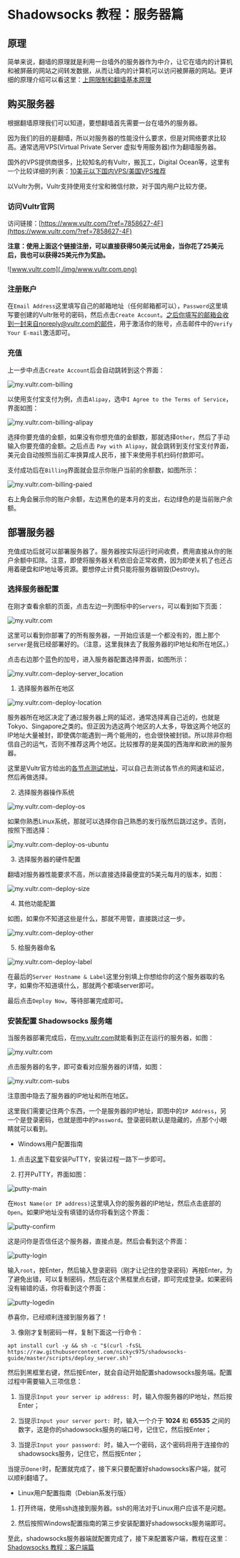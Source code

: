 # Shadowsocks 教程：服务器篇

## 原理

简单来说，翻墙的原理就是利用一台墙外的服务器作为中介，让它在墙内的计算机和被屏蔽的网站之间转发数据，从而让墙内的计算机可以访问被屏蔽的网站。更详细的原理介绍可以看这里：[上网限制和翻墙基本原理](https://superxlcr.github.io/2018/07/01/%E4%B8%8A%E7%BD%91%E9%99%90%E5%88%B6%E5%92%8C%E7%BF%BB%E5%A2%99%E5%9F%BA%E6%9C%AC%E5%8E%9F%E7%90%86/)

## 购买服务器

根据翻墙原理我们可以知道，要想翻墙首先需要一台在墙外的服务器。

因为我们的目的是翻墙，所以对服务器的性能没什么要求，但是对网络要求比较高。通常选用VPS(Virtual Private Server 虚拟专用服务器)作为翻墙服务器。

国外的VPS提供商很多，比较知名的有Vultr，搬瓦工，Digital Ocean等，这里有一个比较详细的列表：[10美元以下国内VPS/美国VPS推荐](https://www.vpser.net/ten-dollars-vps)

以Vultr为例，Vultr支持使用支付宝和微信付款，对于国内用户比较方便。

### 访问Vultr官网

访问链接：[https://www.vultr.com/?ref=7858627-4F](https://www.vultr.com/?ref=7858627-4F)

__注意：使用上面这个链接注册，可以直接获得50美元试用金，当你花了25美元后，我也可以获得25美元作为奖励。__

![www.vultr.com](./img/www.vultr.com.png)

### 注册账户

在`Email Address`这里填写自己的邮箱地址（任何邮箱都可以），`Password`这里填写要创建的Vultr账号的密码，然后点击`Create Account`。之后你填写的邮箱会收到一封来自noreply@vultr.com的邮件，用于激活你的账号，点击邮件中的`Verify Your E-mail`激活即可。

### 充值

上一步中点击`Create Account`后会自动跳转到这个界面：

![my.vultr.com-billing](./img/my.vultr.com-billing.png)

以使用支付宝支付为例，点击`Alipay`，选中`I Agree to the Terms of Service`，界面如图：

![my.vultr.com-billing-alipay](./img/my.vultr.com-billing-alipay.png)

选择你要充值的金额，如果没有你想充值的金额数，那就选择`Other`，然后了手动输入你要充值的金额。之后点击 `Pay with Alipay`，就会跳转到支付宝支付界面，美元会自动按照当前汇率换算成人民币，接下来使用手机扫码付款即可。

支付成功后在`Billing`界面就会显示你账户当前的余额数，如图所示：

![my.vultr.com-billing-paied](./img/my.vultr.com-billing-paied.png)

右上角会展示你的账户余额，左边黑色的是本月的支出，右边绿色的是当前账户余额。

## 部署服务器

充值成功后就可以部署服务器了。服务器按实际运行时间收费，费用直接从你的账户余额中扣除。注意，即使将服务器关机依旧会正常收费，因为即使关机了也还占用着硬盘和IP地址等资源。要想停止计费只能将服务器销毁(Destroy)。

### 选择服务器配置

在刚才查看余额的页面，点击左边一列图标中的`Servers`，可以看到如下页面：

![my.vultr.com](./img/my.vultr.com.png)

这里可以看到你部署了的所有服务器，一开始应该是一个都没有的，图上那个`server`是我已经部署好的。（注意，这里我抹去了我服务器的IP地址和所在地区。）

点击右边那个蓝色的加号，进入服务器配置选择界面，如图所示：

![my.vultr.com-deploy-server_location](./img/my.vultr.com-deploy.png)

1. 选择服务器所在地区

![my.vultr.com-deploy-location](./img/my.vultr.com-deploy-location.png)

服务器所在地区决定了通过服务器上网的延迟，通常选择离自己近的，也就是Tokyo、Singapore之类的。但正因为选这两个地区的人太多，导致这两个地区的IP地址大量被封，即使偶尔能遇到一两个能用的，也会很快被封锁。所以除非你相信自己的运气，否则不推荐这两个地区。比较推荐的是美国的西海岸和欧洲的服务器。

这里是Vultr官方给出的[各节点测试地址](https://www.vultrvps.com/test-server)，可以自己去测试各节点的网速和延迟，然后再做选择。

2. 选择服务器操作系统

![my.vultr.com-deploy-os](./img/my.vultr.com-deploy-os.png)

如果你熟悉Linux系统，那就可以选择你自己熟悉的发行版然后跳过这步。否则，按照下图选择：

![my.vultr.com-deploy-os-ubuntu](./img/my.vultr.com-deploy-os-ubuntu.png)

3. 选择服务器的硬件配置

翻墙对服务器性能要求不高，所以直接选择最便宜的5美元每月的版本，如图：

![my.vultr.com-deploy-size](./img/my.vultr.com-deploy-size.png)

4. 其他功能配置

如图，如果你不知道这些是什么，那就不用管，直接跳过这一步。

![my.vultr.com-deploy-other](./img/my.vultr.com-deploy-other.png)

5. 给服务器命名

![my.vultr.com-deploy-label](./img/my.vultr.com-deploy-label.png)

在最后的`Server Hostname & Label`这里分别填上你想给你的这个服务器取的名字，如果你不知道填什么，那就两个都填server即可。

最后点击`Deploy Now`，等待部署完成即可。

### 安装配置 Shadowsocks 服务端

当服务器部署完成后，在[my.vultr.com](https://my.vultr.com/)就能看到正在运行的服务器，如图：

![my.vultr.com](./img/my.vultr.com.png)

点击服务器的名字，即可查看对应服务器的详情，如图：

![my.vultr.com-subs](./img/my.vultr.com-subs.png)

注意图中隐去了服务器的IP地址和所在地区。

这里我们需要记住两个东西，一个是服务器的IP地址，即图中的`IP Address`，另一个是登录密码，也就是图中的`Password`。登录密码默认是隐藏的，点那个小眼睛就可以看到。

* Windows用户配置指南

1. 点击[这里](https://the.earth.li/~sgtatham/putty/latest/w64/putty-64bit-0.70-installer.msi)下载安装PuTTY，安装过程一路下一步即可。

2. 打开PuTTY，界面如图：

![putty-main](./img/putty-main.png)

在`Host Name(or IP address)`这里填入你的服务器的IP地址，然后点击底部的`Open`。如果IP地址没有填错的话你将看到这个界面：

![putty-confirm](./img/putty-confirm.png)

这是问你是否信任这个服务器，直接点是。然后会看到这个界面：

![putty-login](./img/putty-login.png)

输入`root`，按Enter，然后输入登录密码（刚才让记住的登录密码）再按Enter。为了避免出错，可以复制密码，然后在这个黑框里点右键，即可完成登录。如果密码没有输错的话，你将看到这个界面：

![putty-logedin](./img/putty-logedin.png)

恭喜你，已经顺利连接到服务器了！

3. 像刚才复制密码一样，复制下面这一行命令：

``` shell
apt install curl -y && sh -c "$(curl -fsSL https://raw.githubusercontent.com/nickyc975/shadowsocks-guide/master/scripts/deploy_server.sh)"
```

然后到黑框里右键，然后按Enter，就会自动开始配置shadowsocks服务端。配置过程中需要输入三项信息：

1. 当提示`Input your server ip address: `时，输入你服务器的IP地址，然后按Enter；

2. 当提示`Input your server port: `时，输入一个介于 __1024__ 和 __65535__ 之间的数字，这是你的shadowsocks服务的端口号，记住它，然后按Enter；

3. 当提示`Input your password: `时，输入一个密码，这个密码将用于连接你的shadowsocks服务，记住它，然后按Enter；

当提示`Done!`时，配置就完成了，接下来只要配置好shadowsocks客户端，就可以顺利翻墙了。

* Linux用户配置指南（Debian系发行版）


1. 打开终端，使用ssh连接到服务器。ssh的用法对于Linux用户应该不是问题。

2. 然后按照Windows配置指南的第三步安装配置好shadowsocks服务端即可。

至此，shadowsocks服务器端就配置完成了，接下来配置客户端，教程在这里：[Shadowsocks 教程：客户端篇](./Client.md)